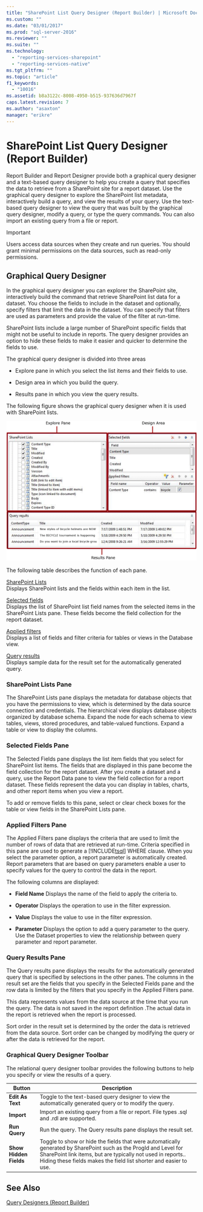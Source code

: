 ```yaml
---
title: "SharePoint List Query Designer (Report Builder) | Microsoft Docs"
ms.custom: ""
ms.date: "03/01/2017"
ms.prod: "sql-server-2016"
ms.reviewer: ""
ms.suite: ""
ms.technology: 
  - "reporting-services-sharepoint"
  - "reporting-services-native"
ms.tgt_pltfrm: ""
ms.topic: "article"
f1_keywords: 
  - "10016"
ms.assetid: b8a3122c-8008-4950-b515-937636d7967f
caps.latest.revision: 7
ms.author: "asaxton"
manager: "erikre"
---
```

# SharePoint List Query Designer (Report Builder)
  Report Builder and Report Designer provide both a graphical query designer and a text-based query designer to help you create a query that specifies the data to retrieve from a SharePoint site for a report dataset. Use the graphical query designer to explore the SharePoint list metadata, interactively build a query, and view the results of your query. Use the text-based query designer to view the query that was built by the graphical query designer, modify a query, or type the query commands. You can also import an existing query from a file or report.  
  
> [!IMPORTANT]  
>  Users access data sources when they create and run queries. You should grant minimal permissions on the data sources, such as read-only permissions.  
  
## Graphical Query Designer  
 In the graphical query designer you can explorer the SharePoint site, interactively build the command that retrieve SharePoint list data for a dataset. You choose the fields to include in the dataset and optionally, specify filters that limit the data in the dataset. You can specify that filters are used as parameters and provide the value of the filter at run-time.  
  
 SharePoint lists include a large number of SharePoint specific fields that might not be useful to include in reports. The query designer provides an option to hide these fields to make it easier and quicker to determine the fields to use.  
  
 The graphical query designer is divided into three areas  
  
-   Explore pane in which you select the list items and their fields to use.  
  
-   Design area in which you build the query.  
  
-   Results pane in which you view the query results.  
  
 The following figure shows the graphical query designer when it is used with SharePoint lists.  
  
 ![rsQD_Relational_Graphical_SharePoint](../../a9retired/media/rsqd-relational-graphical-sharepoint.gif "rsQD_Relational_Graphical_SharePoint")  
  
 The following table describes the function of each pane.  
  
 [SharePoint Lists](#DatabaseView)  
 Displays SharePoint lists and the fields within each item in the list.  
  
 [Selected fields](#SelectedFields)  
 Displays the list of SharePoint list field names from the selected items in the SharePoint Lists pane. These fields become the field collection for the report dataset.  
  
 [Applied filters](#AppliedFilters)  
 Displays a list of fields and filter criteria for tables or views in the Database view.  
  
 [Query results](#QueryResults)  
 Displays sample data for the result set for the automatically generated query.  
  
###  <a name="DatabaseView"></a> SharePoint Lists Pane  
 The SharePoint Lists pane displays the metadata for database objects that you have the permissions to view, which is determined by the data source connection and credentials. The hierarchical view displays database objects organized by database schema. Expand the node for each schema to view tables, views, stored procedures, and table-valued functions. Expand a table or view to display the columns.  
  
###  <a name="SelectedFields"></a> Selected Fields Pane  
 The Selected Fields pane displays the list item fields that you select for SharePoint list items. The fields that are displayed in this pane become the field collection for the report dataset. After you create a dataset and a query, use the Report Data pane to view the field collection for a report dataset. These fields represent the data you can display in tables, charts, and other report items when you view a report.  
  
 To add or remove fields to this pane, select or clear check boxes for the table or view fields in the SharePoint Lists pane.  
  
###  <a name="AppliedFilters"></a> Applied Filters Pane  
 The Applied Filters pane displays the criteria that are used to limit the number of rows of data that are retrieved at run-time. Criteria specified in this pane are used to generate a [!INCLUDE[tsql](../../a9notintoc/includes/tsql-md.md)] WHERE clause. When you select the parameter option, a report parameter is automatically created. Report parameters that are based on query parameters enable a user to specify values for the query to control the data in the report.  
  
 The following columns are displayed:  
  
-   **Field Name** Displays the name of the field to apply the criteria to.  
  
-   **Operator** Displays the operation to use in the filter expression.  
  
-   **Value** Displays the value to use in the filter expression.  
  
-   **Parameter** Displays the option to add a query parameter to the query. Use the Dataset properties to view the relationship between query parameter and report parameter.  
  
###  <a name="QueryResults"></a> Query Results Pane  
 The Query results pane displays the results for the automatically generated query that is specified by selections in the other panes. The columns in the result set are the fields that you specify in the Selected Fields pane and the row data is limited by the filters that you specify in the Applied Filters pane.  
  
 This data represents values from the data source at the time that you run the query. The data is not saved in the report definition .The actual data in the report is retrieved when the report is processed.  
  
 Sort order in the result set is determined by the order the data is retrieved from the data source. Sort order can be changed by modifying the query or after the data is retrieved for the report.  
  
### Graphical Query Designer Toolbar  
 The relational query designer toolbar provides the following buttons to help you specify or view the results of a query.  
  
|Button|Description|  
|------------|-----------------|  
|**Edit As Text**|Toggle to the text-based query designer to view the automatically generated query or to modify the query.|  
|**Import**|Import an existing query from a file or report. File types .sql and .rdl are supported.|  
|**Run Query**|Run the query. The Query results pane displays the result set.|  
|**Show Hidden Fields**|Toggle to show or hide the fields that were automatically generated by SharePoint such as the ProgId and Level for SharePoint link items, but are typically not used in reports.. Hiding these fields makes the field list shorter and easier to use.|  
  
## See Also  
 [Query Designers &#40;Report Builder&#41;](../../a9retired/query-designers-report-builder.md)  
  
  